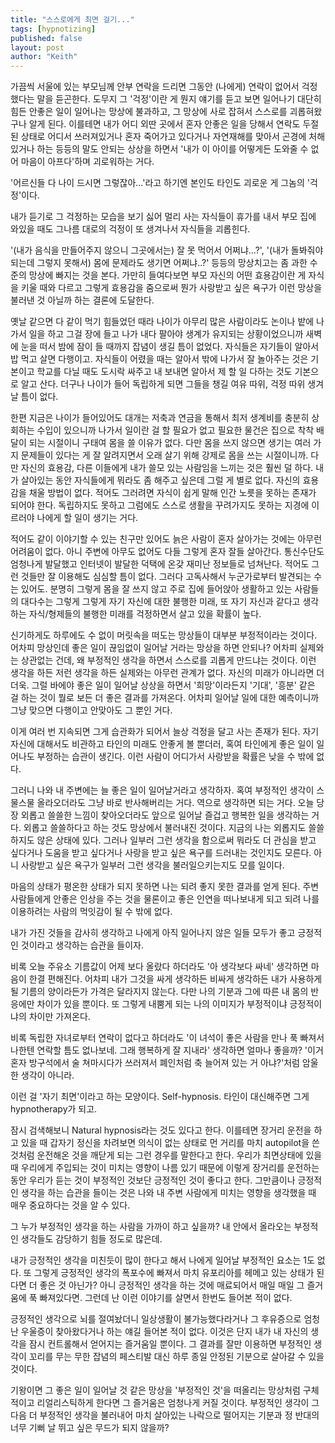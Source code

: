 ```yaml
---
title: "스스로에게 최면 걸기..."
tags: [hypnotizing]
published: false
layout: post
author: "Keith"
---
```


가끔씩 서울에 있는 부모님께 안부 연락을 드리면 그동안 (나에게) 연락이 없어서 걱정했다는 말을 듣곤한다. 도무지 그 '걱정'이란 게 뭔지 얘기를 듣고 보면 일어나기 대단히 힘든 안좋은 일이 일어나는 망상에 불과하고, 그 망상에 사로 잡혀서 스스로를 괴롭혀왔구나 알게 된다. 이를테면 내가 어디 외딴 곳에서 혼자 안좋은 일을 당해서 연락도 두절된 상태로 어디서 쓰러져있거나 혼자 죽어가고 있다거나 자연재해를 맞아서 곤경에 처해있거나 하는 등등의 말도 안되는 상상을 하면서 '내가 이 아이를 어떻게든 도와줄 수 없어 마음이 아프다'하며 괴로워하는 거다. 

'어르신들 다 나이 드시면 그렇잖아...'라고 하기엔 본인도 타인도 괴로운 게 그놈의 '걱정'이다.

내가 듣기로 그 걱정하는 모습을 보기 싫어 멀리 사는 자식들이 휴가를 내서 부모 집에 와있을 때도 그나름 대로의 걱정이 또 생겨나서 자식들을 괴롭힌다.

'(내가 음식을 만들어주지 않으니 그곳에서는) 잘 못 먹어서 어쩌냐...?', '(내가 돌봐줘야 되는데 그렇지 못해서) 몸에 문제라도 생기면 어쩌냐..?' 등등의 망상치고는 좀 과한 수준의 망상에 빠지는 것을 본다. 가만히 들여다보면 부모 자신의 어떤 효용감이란 게 자식을 키울 때와 다르고 그렇게 효용감을 줌으로써 뭔가 사랑받고 싶은 욕구가 이런 망상을 불러낸 것 아닐까 하는 결론에 도달한다. 

옛날 같으면 다 같이 먹기 힘들었던 때라 나이가 아무리 많은 사람이라도 논이나 밭에 나가서 일을 하고 그걸 장에 들고 나가 내다 팔아야 생계가 유지되는 상황이었으니까 새벽에 눈을 떠서 밤에 잠이 들 때까지 잡념이 생길 틈이 없었다. 자식들은 자기들이 알아서 밥 먹고 살면 다행이고. 자식들이 어렸을 때는 알아서 밖에 나가서 잘 놀아주는 것은 기본이고 학교를 다닐 때도 도시락 싸주고 내 보내면 알아서 제 할 일 다하는 것도 기본으로 알고 산다. 더구나 나이가 들어 독립하게 되면 그들을 챙길 여유 따위, 걱정 따위 생겨날 틈이 없다. 

한편 지금은 나이가 들어있어도 대개는 저축과 연금을 통해서 최저 생계비를 충분히 상회하는 수입이 있으니까 나가서 일이란 걸 할 필요가 없고 필요한 물건은 집으로 착착 배달이 되는 시절이니 구태여 몸을 쓸 이유가 없다. 다만 몸을 쓰지 않으면 생기는 여러 가지 문제들이 있다는 게 잘 알려지면서 오래 살기 위해 강제로 몸을 쓰는 시절이니까. 다만 자신의 효용감, 다른 이들에게 내가 쓸모 있는 사람임을 느끼는 것은 훨씬 덜 하다. 내가 살아있는 동안 자식들에게 뭐라도 좀 해주고 싶은데 그럴 게 별로 없다. 자신의 효용감을 채울 방법이 없다. 적어도 그러려면 자식이 쉽게 말해 인간 노릇을 못하는 존재가 되어야 한다. 독립하지도 못하고 그럼에도 스스로 생활을 꾸려가지도 못하는 지경에 이르러야 나에게 할 일이 생기는 거다. 

적어도 같이 이야기할 수 있는 친구만 있어도 늙은 사람이 혼자 살아가는 것에는 아무런 어려움이 없다. 아니 주변에 아무도 없어도 다들 그렇게 혼자 잘들 살아간다. 통신수단도 엄청나게 발달했고 인터넷이 발달한 덕택에 온갖 재미난 정보들로 넘쳐난다. 적어도 그런 것들만 잘 이용해도 심심할 틈이 없다. 그러다 고독사해서 누군가로부터 발견되는 수는 있어도. 분명히 그렇게 몸을 잘 쓰지 않고 주로 집에 들어앉아 생활하고 있는 사람들의 대다수는 그렇게 그렇게 자기 자신에 대한 불행한 미래, 또 자기 자신과 같다고 생각하는 자식/형제들의 불행한 미래를 걱정하면서 살고 있을 확률이 높다. 

신기하게도 하루에도 수 없이 머릿속을 떠도는 망상들이 대부분 부정적이라는 것이다. 어차피 망상인데 좋은 일이 끊임없이 일어날 거라는 망상을 하면 안되나? 어차피 실제와는 상관없는 건데, 왜 부정적인 생각을 하면서 스스로를 괴롭게 만드냐는 것이다. 이런 생각을 하든 저런 생각을 하든 실제와는 아무런 관계가 없다. 자신의 미래가 아니라면 더더욱. 그럴 바에야 좋은 일이 일어날 상상을 하면서 '희망'이라든지 '기대', '흥분' 같은 걸 하는 것이 뭘로 보든 더 좋은 결과를 가져온다. 어차피 일어날 일에 대한 예측이니까 그냥 맞으면 다행이고 안맞아도 그 뿐인 거다.

이게 여러 번 지속되면 그게 습관화가 되어서 늘상 걱정을 달고 사는 존재가 된다. 자기 자신에 대해서도 비관하고 타인의 미래도 안좋게 볼 뿐더러, 혹여 타인에게 좋은 일이 일어나도 부정하는 습관이 생긴다. 이런 사람이 어디가서 사랑받을 확률은 낮을 수 밖에 없다. 

그러니 나와 내 주변에는 늘 좋은 일이 일어날거라고 생각하자. 혹여 부정적인 생각이 스물스물 올라오더라도 그냥 바로 반사해버리는 거다. 역으로 생각하면 되는 거다. 오늘 당장 외롭고 쓸쓸한 느낌이 찾아오더라도 앞으로 일어날 즐겁고 행복한 일을 생각하는 거다. 외롭고 쓸쓸하다고 하는 것도 망상에서 불러내진 것이다. 지금의 나는 외롭지도 쓸쓸하지도 않은 상태에 있다. 그러나 일부러 그런 생각을 함으로써 뭐라도 더 관심을 받고 싶다거나 도움을 받고 싶다거나 사랑을 받고 싶은 욕구를 드러내는 것인지도 모른다. 아니 사랑받고 싶은 욕구가 일부러 그런 생각을 불러일으키는지도 모를 일이다.

마음의 상태가 평온한 상태가 되지 못하면 나는 되려 좋지 못한 결과를 얻게 된다. 주변 사람들에게 안좋은 인상을 주는 것을 물론이고 좋은 인연을 떠나보내게 되고 되려 나를 이용하려는 사람의 먹잇감이 될 수 밖에 없다. 

내가 가진 것들을 감사히 생각하고 나에게 아직 일어나지 않은 일들 모두가 좋고 긍정적인 것이라고 생각하는 습관을 들이자. 

비록 오늘 주유소 기름값이 어제 보다 올랐다 하더라도 '아 생각보다 싸네' 생각하면 마음이 한결 편해진다. 어차피 내가 그것을 싸게 생각하든 비싸게 생각하든 내가 사용하게 될 기름의 양이라든가 가격은 달라지지 않는다. 다만 나의 기분과 그에 따른 내 몸의 반응에만 차이가 있을 뿐이다. 또 그렇게 내뿜게 되는 나의 이미지가 부정적이냐 긍정적이냐의 차이만 가져온다.

비록 독립한 자녀로부터 연락이 없다고 하더라도 '이 녀석이 좋은 사람을 만나 푹 빠져서 나한텐 연락할 틈도 없나보네. 그래 행복하게 잘 지내라' 생각하면 얼마나 좋을까? '이거 혼자 방구석에서 술 쳐마시다가 쓰러져서 폐인처럼 축 늘어져 있는 거 아냐?'처럼 암울한 생각이 아니라. 

이런 걸 '자기 최면'이라고 하는 모양이다. Self-hypnosis. 타인이 대신해주면 그게 hypnotherapy가 되고.

잠시 검색해보니 Natural hypnosis라는 것도 있다고 한다. 이를테면 장거리 운전을 하고 있을 때 갑자기 정신을 차려보면 의식이 없는 상태로 먼 거리를 마치 autopilot을 쓴 것처럼 운전해온 것을 깨닫게 되는 그런 경우를 말한다고 한다. 우리가 최면상태에 있을 때 우리에게 주입되는 것이 미치는 영향이 나름 있기 때문에 이렇게 장거리를 운전하는 동안 우리가 듣는 것이 부정적인 것보단 긍정적인 것이 좋다고 한다. 그만큼이나 긍정적인 생각을 하는 습관을 들이는 것은 나와 내 주변 사람에게 미치는 영향을 생각했을 때 매우 중요하다는 것을 알 수 있다.

그 누가 부정적인 생각을 하는 사람을 가까이 하고 싶을까? 내 안에서 올라오는 부정적인 생각들도 감당하기 힘들 정도로 많은데.

내가 긍정적인 생각을 미친듯이 많이 한다고 해서 나에게 일어날 부정적인 요소는 1도 없다. 또 그렇게 긍정적인 생각의 폭포수에 빠져서 마치 유포리아를 헤메고 있는 상태가 된다면 더 좋은 것 아닌가? 아니 긍정적인 생각을 하는 것에 매료되어서 매일 매일 그 즐거움에 푹 빠져있다면. 그런데 난 이런 이야기를 살면서 한번도 들어본 적이 없다. 

긍정적인 생각으로 뇌를 절여놨더니 일상생활이 불가능했다라거나 그 후유증으로 엄청난 우울증이 찾아왔다거나 하는 얘길 들어본 적이 없다. 이것은 단지 내가 내 자신의 생각을 잠시 컨트롤해서 얻어지는 즐거움일 뿐이다. 그 결과를 잘만 이용하면 부정적인 생각이 꼬리를 무는 무한 잡념의 페스티발 대신 하루 종일 안정된 기분으로 살아갈 수 있을 것이다.

기왕이면 그 좋은 일이 일어날 것 같은 망상을 '부정적인 것'을 떠올리는 망상처럼 구체적이고 리얼리스틱하게 한다면 그 즐거움은 엄청나게 커질 것이다. 부정적인 생각이 그 다음 더 부정적인 생각을 불러내어 마치 살아있는 나락으로 떨어지는 기분과 정 반대의 너무 기뻐 날 뛰고 싶은 무드가 되지 않을까?